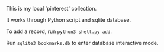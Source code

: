 This is my local 'pinterest' collection.

It works through Python script and sqlite database.

To add a record, run `python3 shell.py add`. 

Run `sqlite3 bookmarks.db` to enter database interactive mode.
